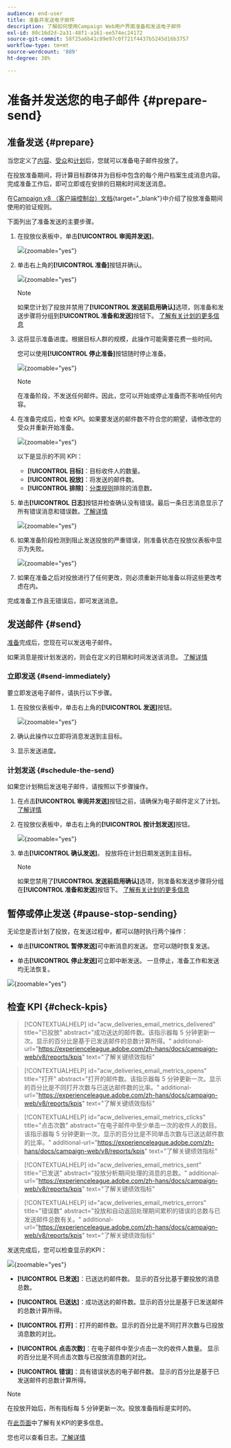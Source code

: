 ```yaml
---
audience: end-user
title: 准备并发送电子邮件
description: 了解如何使用Campaign Web用户界面准备和发送电子邮件
exl-id: 80c16d2d-2a31-48f1-a161-ee574ec24172
source-git-commit: 58f25a6b41c89e97c0f721f4437b5245d16b3757
workflow-type: tm+mt
source-wordcount: '889'
ht-degree: 38%

---
```



# 准备并发送您的电子邮件 {#prepare-send}

## 准备发送 {#prepare}

当您定义了[内容](../email/edit-content.md)、[受众](../audience/add-audience.md)和[计划](../msg/gs-messages.md#schedule-the-delivery-sending-gs-schedule)后，您就可以准备电子邮件投放了。

在投放准备期间，将计算目标群体并为目标中包含的每个用户档案生成消息内容。 完成准备工作后，即可立即或在安排的日期和时间发送消息。

在[Campaign v8 （客户端控制台）文档](https://experienceleague.adobe.com/docs/campaign/campaign-v8/send/emails/send.html){target="_blank"}中介绍了投放准备期间使用的验证规则。

下面列出了准备发送的主要步骤。

1. 在投放仪表板中，单击&#x200B;**[!UICONTROL 审阅并发送]**。

   ![](assets/email-review-and-send.png){zoomable="yes"}


1. 单击右上角的&#x200B;**[!UICONTROL 准备]**&#x200B;按钮并确认。

   ![](assets/email-prepare.png){zoomable="yes"}

   >[!NOTE]
   >
   >如果您计划了投放并禁用了&#x200B;**[!UICONTROL 发送前启用确认]**&#x200B;选项，则准备和发送步骤将分组到&#x200B;**[!UICONTROL 准备和发送]**&#x200B;按钮下。 [了解有关计划的更多信息](../msg/gs-deliveries.md#gs-schedule)

1. 这将显示准备进度。根据目标人群的规模，此操作可能需要花费一些时间。

   您可以使用&#x200B;**[!UICONTROL 停止准备]**&#x200B;按钮随时停止准备。

   ![](assets/email-stop-preparation.png){zoomable="yes"}

   >[!NOTE]
   >在准备阶段，不发送任何邮件。因此，您可以开始或停止准备而不影响任何内容。

1. 在准备完成后，检查 KPI。如果要发送的邮件数不符合您的期望，请修改您的受众并重新开始准备。

   ![](assets/email-preparation-complete.png){zoomable="yes"}

   以下是显示的不同 KPI：

   * **[!UICONTROL 目标]**：目标收件人的数量。
   * **[!UICONTROL 投放]**：将发送的邮件数。
   * **[!UICONTROL 排除]**：[分类规则](../advanced-settings/delivery-settings.md#typology)排除的消息数。

1. 单击&#x200B;**[!UICONTROL 日志]**&#x200B;按钮并检查确认没有错误。最后一条日志消息显示了所有错误消息和错误数。[了解详情](delivery-logs.md)

   ![](assets/email-prepare-logs.png){zoomable="yes"}

1. 如果准备阶段检测到阻止发送投放的严重错误，则准备状态在投放仪表板中显示为失败。

   ![](assets/email-prepare-error.png){zoomable="yes"}

1. 如果在准备之后对投放进行了任何更改，则必须重新开始准备以将这些更改考虑在内。

完成准备工作且无错误后，即可发送消息。

## 发送邮件 {#send}


[准备](#prepare)完成后，您现在可以发送电子邮件。

如果消息是按计划发送的，则会在定义的日期和时间发送该消息。 [了解详情](../msg/gs-deliveries.md#gs-schedule)

### 立即发送 {#send-immediately}

要立即发送电子邮件，请执行以下步骤。

1. 在投放仪表板中，单击右上角的&#x200B;**[!UICONTROL 发送]**&#x200B;按钮。

   ![](assets/email-send.png){zoomable="yes"}

1. 确认此操作以立即将消息发送到主目标。

1. 显示发送进度。

### 计划发送 {#schedule-the-send}

如果您计划稍后发送电子邮件，请按照以下步骤操作。

1. 在点击&#x200B;**[!UICONTROL 审阅并发送]**&#x200B;按钮之前，请确保为电子邮件定义了计划。 [了解详情](../msg/gs-deliveries.md#gs-schedule)

1. 在投放仪表板中，单击右上角的&#x200B;**[!UICONTROL 按计划发送]**&#x200B;按钮。

   ![](assets/email-send-as-scheduled.png){zoomable="yes"}

1. 单击&#x200B;**[!UICONTROL 确认发送]**。 投放将在计划日期发送到主目标。

   >[!NOTE]
   >
   >如果您禁用了&#x200B;**[!UICONTROL 发送前启用确认]**&#x200B;选项，则准备和发送步骤将分组在&#x200B;**[!UICONTROL 准备和发送]**&#x200B;按钮下。 [了解有关计划的更多信息](../msg/gs-deliveries.md#gs-schedule)

## 暂停或停止发送 {#pause-stop-sending}

无论您是否计划了投放<!--TBC-->，在发送过程中，都可以随时执行两个操作：

* 单击&#x200B;**[!UICONTROL 暂停发送]**&#x200B;可中断消息的发送。 您可以随时恢复发送。

* 单击&#x200B;**[!UICONTROL 停止发送]**&#x200B;可立即中断发送。 一旦停止，准备工作和发送均无法恢复。

![](assets/email-send-pause-or-stop.png){zoomable="yes"}

## 检查 KPI {#check-kpis}

>[!CONTEXTUALHELP]
>id="acw_deliveries_email_metrics_delivered"
>title="已投放"
>abstract="成功送达的邮件数。该指示器每 5 分钟更新一次。显示的百分比是基于已发送邮件的总数计算所得。"
>additional-url="https://experienceleague.adobe.com/zh-hans/docs/campaign-web/v8/reports/kpis" text="了解关键绩效指标"

>[!CONTEXTUALHELP]
>id="acw_deliveries_email_metrics_opens"
>title="打开"
>abstract="打开的邮件数。该指示器每 5 分钟更新一次。显示的百分比是不同打开次数与已送达邮件数的比率。"
>additional-url="https://experienceleague.adobe.com/zh-hans/docs/campaign-web/v8/reports/kpis" text="了解关键绩效指标"


>[!CONTEXTUALHELP]
>id="acw_deliveries_email_metrics_clicks"
>title="点击次数"
>abstract="在电子邮件中至少单击一次的收件人的数目。该指示器每 5 分钟更新一次。显示的百分比是不同单击次数与已送达邮件数的比率。"
>additional-url="https://experienceleague.adobe.com/zh-hans/docs/campaign-web/v8/reports/kpis" text="了解关键绩效指标"


>[!CONTEXTUALHELP]
>id="acw_deliveries_email_metrics_sent"
>title="已发送"
>abstract="投放分析期间处理的消息的总数。"
>additional-url="https://experienceleague.adobe.com/zh-hans/docs/campaign-web/v8/reports/kpis" text="了解关键绩效指标"


>[!CONTEXTUALHELP]
>id="acw_deliveries_email_metrics_errors"
>title="错误数"
>abstract="投放和自动返回处理期间累积的错误的总数与已发送邮件总数有关。"
>additional-url="https://experienceleague.adobe.com/zh-hans/docs/campaign-web/v8/reports/kpis" text="了解关键绩效指标"


发送完成后，您可以检查显示的KPI：

![](assets/email-send-kpis.png){zoomable="yes"}

* **[!UICONTROL 已发送]**：已送达的邮件数。 显示的百分比基于要投放的消息总数。

* **[!UICONTROL 已送达]**：成功送达的邮件数。显示的百分比是基于已发送邮件的总数计算所得。

* **[!UICONTROL 打开]**：打开的邮件数。显示的百分比是不同打开次数与已投放消息数的对比。

* **[!UICONTROL 点击次数]**：在电子邮件中至少点击一次的收件人数量。 显示的百分比是不同点击次数与已投放消息数的对比。

* **[!UICONTROL 错误]**：具有错误状态的电子邮件数。 显示的百分比是基于已发送邮件的总数计算所得。

>[!NOTE]
>
>在投放开始后，所有指标每 5 分钟更新一次。投放准备指标是实时的。

在[此页面](../reporting/kpis.md)中了解有关KPI的更多信息。

您也可以查看日志。[了解详情](delivery-logs.md)